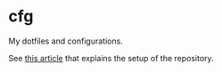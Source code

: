 # cfg

My dotfiles and configurations.

See [this article](https://www.atlassian.com/git/tutorials/dotfiles) that explains the setup of the repository.
